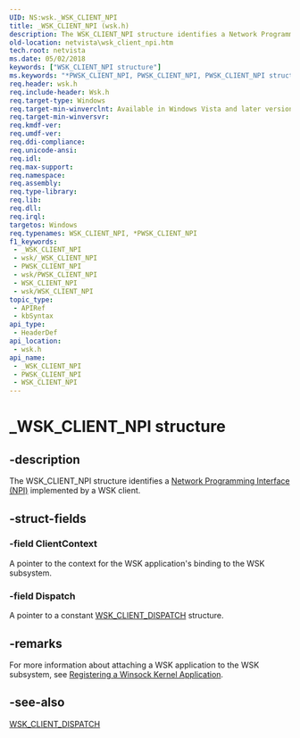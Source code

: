 ```yaml
---
UID: NS:wsk._WSK_CLIENT_NPI
title: _WSK_CLIENT_NPI (wsk.h)
description: The WSK_CLIENT_NPI structure identifies a Network Programming Interface (NPI) implemented by a WSK client.
old-location: netvista\wsk_client_npi.htm
tech.root: netvista
ms.date: 05/02/2018
keywords: ["WSK_CLIENT_NPI structure"]
ms.keywords: "*PWSK_CLIENT_NPI, PWSK_CLIENT_NPI, PWSK_CLIENT_NPI structure pointer [Network Drivers Starting with Windows Vista], WSK_CLIENT_NPI, WSK_CLIENT_NPI structure [Network Drivers Starting with Windows Vista], _WSK_CLIENT_NPI, netvista.wsk_client_npi, wsk/PWSK_CLIENT_NPI, wsk/WSK_CLIENT_NPI, wskref_e498e50c-695d-4f5c-a1db-0f87f4313d4a.xml"
req.header: wsk.h
req.include-header: Wsk.h
req.target-type: Windows
req.target-min-winverclnt: Available in Windows Vista and later versions of the Windows operating   systems.
req.target-min-winversvr: 
req.kmdf-ver: 
req.umdf-ver: 
req.ddi-compliance: 
req.unicode-ansi: 
req.idl: 
req.max-support: 
req.namespace: 
req.assembly: 
req.type-library: 
req.lib: 
req.dll: 
req.irql: 
targetos: Windows
req.typenames: WSK_CLIENT_NPI, *PWSK_CLIENT_NPI
f1_keywords:
 - _WSK_CLIENT_NPI
 - wsk/_WSK_CLIENT_NPI
 - PWSK_CLIENT_NPI
 - wsk/PWSK_CLIENT_NPI
 - WSK_CLIENT_NPI
 - wsk/WSK_CLIENT_NPI
topic_type:
 - APIRef
 - kbSyntax
api_type:
 - HeaderDef
api_location:
 - wsk.h
api_name:
 - _WSK_CLIENT_NPI
 - PWSK_CLIENT_NPI
 - WSK_CLIENT_NPI
---
```


# _WSK_CLIENT_NPI structure


## -description

The WSK_CLIENT_NPI structure identifies a 
  <a href="/windows-hardware/drivers/network/network-programming-interface">Network Programming Interface
  (NPI)</a> implemented by a WSK client.

## -struct-fields

### -field ClientContext

A pointer to the context for the WSK application's binding to the WSK subsystem.

### -field Dispatch

A pointer to a constant 
     <a href="/windows-hardware/drivers/ddi/wsk/ns-wsk-_wsk_client_dispatch">WSK_CLIENT_DISPATCH</a> structure.

## -remarks

For more information about attaching a WSK application to the WSK subsystem, see 
    <a href="/windows-hardware/drivers/network/registering-a-winsock-kernel-application">Registering a Winsock Kernel
    Application</a>.

## -see-also

<a href="/windows-hardware/drivers/ddi/wsk/ns-wsk-_wsk_client_dispatch">WSK_CLIENT_DISPATCH</a>

